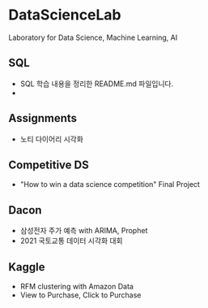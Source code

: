 # DataScienceLab
Laboratory for Data Science, Machine Learning, AI

## SQL
- SQL 학습 내용을 정리한 README.md 파일입니다.
- 

## Assignments
- 노티 다이어리 시각화

## Competitive DS
- "How to win a data science competition" Final Project

## Dacon
- 삼성전자 주가 예측 with ARIMA, Prophet
- 2021 국토교통 데이터 시각화 대회

## Kaggle
- RFM clustering with Amazon Data
- View to Purchase, Click to Purchase

